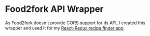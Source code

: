 # Food2fork API Wrapper

As Food2fork doesn't provide CORS support for its API, I created this wrapper and used it for my [React-Redux recipe finder app](https://github.com/zsoltime/react-redux-recipes).
